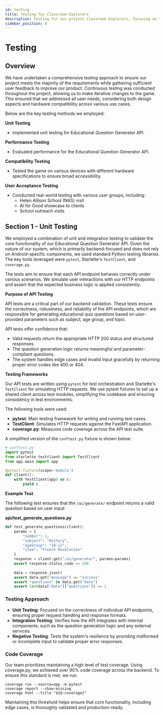 ```yaml
---
id: testing
title: Testing for Classroom Explorers
description: Testing for our project Classroom Explorers, focusing on the testing process and technologies used.
sidebar_position: 8
---
```

# Testing

## Overview
We have undertaken a comprehensive testing approach to ensure our project meets the majority of the requirements while gathering sufficient user feedback to improve our product. Continuous testing was conducted throughout the project, allowing us to make iterative changes to the game. This ensured that we addressed all user needs, considering both design aspects and hardware compatibility across various use cases.

Below are the key testing methods we employed:

**Unit Testing**
- Implemented unit testing for Educational Question Generator API.

**Performance Testing**
- Evaluated performance for the Educational Question Generator API.

**Compatibility Testing**
- Tested the game on various devices with different hardware specifications to ensure broad accessibility.

**User Acceptance Testing**
- Conducted real-world testing with various user groups, including:
  - Helen Allison School (NAS) visit
  - AI for Good showcase to clients
  - School outreach visits

## Section 1 - Unit Testing

We employed a combination of unit and integration testing to validate the core functionality of our Educational Question Generator API. Given the nature of our system, which is primarily backend-focused and does not rely on Android-specific components, we used standard Python testing libraries. The key tools leveraged were `pytest`, Starlette's `TestClient`, and `coverage.py`.

The tests aim to ensure that each API endpoint behaves correctly under various scenarios. We simulate user interactions with our HTTP endpoints and assert that the expected business logic is applied consistently.

**Purpose of API Testing**

API tests are a critical part of our backend validation. These tests ensure the correctness, robustness, and reliability of the API endpoints, which are responsible for generating educational quiz questions based on user-provided parameters such as subject, age group, and topic.

API tests offer confidence that:
- Valid requests return the appropriate HTTP 200 status and structured responses.
- The question generation logic returns meaningful and parameter-compliant questions.
- The system handles edge cases and invalid input gracefully by returning proper error codes like 400 or 404.

**Testing Frameworks**

Our API tests are written using `pytest` for test orchestration and Starlette's `TestClient` for simulating HTTP requests. We use pytest fixtures to set up a shared client across test modules, simplifying the codebase and ensuring consistency in test environments.

The following tools were used:
- **pytest**: Main testing framework for writing and running test cases.
- **TestClient**: Simulates HTTP requests against the FastAPI application.
- **coverage.py**: Measures code coverage across the API test suite.

A simplified version of the `conftest.py` fixture is shown below:

```python
# conftest.py
import pytest
from starlette.testclient import TestClient
from app.main import app

@pytest.fixture(scope='module')
def client():
    with TestClient(app) as c:
        yield c
```

**Example Test**

The following test ensures that the `/ai/generate/` endpoint returns a valid question based on user input:

**api/test_generate_questions.py**

```python
def test_generate_questions(client):
    params = {
        "number": 1,
        "subject": "History",
        "ageGroup": "10-12",
        "item": "French Revolution"
    }
    response = client.get("/ai/generate/", params=params)
    assert response.status_code == 200
    
    data = response.json()
    assert data.get("message") == "success"
    assert "questions" in data.get("data")
    assert len(data["data"]["questions"]) == 1
```

### Testing Approach

- **Unit Testing**: Focused on the correctness of individual API endpoints, ensuring proper request handling and response formats.
- **Integration Testing**: Verifies how the API integrates with internal components, such as the question generation logic and any external services.
- **Negative Testing**: Tests the system's resilience by providing malformed or incomplete input to validate proper error responses.

### Code Coverage
Our team prioritizes maintaining a high level of test coverage. Using coverage.py, we achieved over 90% code coverage across the backend. To ensure this standard is met, we run:
```
coverage run --source=app -m pytest
coverage report --show-missing
coverage html --title "${@-coverage}"
```
Maintaining this threshold helps ensure that core functionality, including edge cases, is thoroughly validated and production-ready.